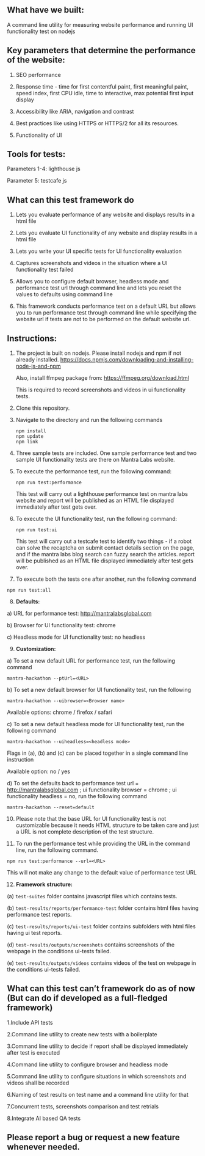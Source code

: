 ## What have we built: 
A command line utility for measuring website performance and running UI functionality test on nodejs

## Key parameters that determine the performance of the website:
1. SEO performance

2. Response time - time for first contentful paint, first meaningful paint, speed index, first CPU idle, time to interactive, max potential first input display

3. Accessibility like ARIA, navigation and contrast

4. Best practices like using HTTPS or HTTPS/2 for all its resources.

5. Functionality of UI 


## Tools for tests:
Parameters 1-4: lighthouse js

Parameter 5: testcafe js

## What can this test framework do
1. Lets you evaluate performance of any website and displays results in a html file

2. Lets you evaluate UI functionality of any website and display results in a html file

3. Lets you write your UI specific tests for UI functionality evaluation

4. Captures screenshots and videos in the situation where a UI functionality test failed

5. Allows you to configure default browser, headless mode and performance test url through command line and lets you reset the values to defaults using command line

6. This framework conducts performance test on a default URL but allows you to run performance test through command line while specifying the website url if tests are not to be performed on the default website url.


## Instructions:
1. The project is built on nodejs. Please install nodejs and npm if not already installed. https://docs.npmjs.com/downloading-and-installing-node-js-and-npm

   Also, install ffmpeg package from: https://ffmpeg.org/download.html

   This is required to record screenshots and videos in ui functionality tests.

2. Clone this repository.

3. Navigate to the directory and run the following commands
   ```
   npm install
   npm update
   npm link
   ```
4. Three sample tests are included. One sample performance test and two sample UI functionality tests are there on Mantra Labs website.

5. To execute the performance test, run the following command:

   ```npm run test:performance```
   
   This test will carry out a lighthouse performance test on mantra labs website and report will be published as an HTML file displayed immediately after test gets over.
   
6. To execute the UI functionality test, run the following command:

   ```npm run test:ui```
   
   This test will carry out a testcafe test to identify two things - if a robot can solve the recaptcha on submit contact details section on the page, and if the mantra labs blog search can fuzzy search the articles. report will be published as an HTML file displayed immediately after test gets over.
   
7. To execute both the tests one after another, run the following command 

```npm run test:all```

8. **Defaults:**

a) URL for performance test: http://mantralabsglobal.com

b) Browser for UI functionality test: chrome

c) Headless mode for UI functionality test: no headless

9. **Customization:**

a) To set a new default URL for performance test, run the following command

   ```mantra-hackathon --ptUrl=<URL>```
   
b) To set a new default browser for UI functionality test, run the following 

   ```mantra-hackathon --uibrowser=<Browser name>```
   
   Available options: chrome / firefox / safari
   
c) To set a new default headless mode for UI functionality test, run the following command

```mantra-hackathon --uiheadless=<headless mode>```

Flags in (a), (b) and (c) can be placed together in a single command line instruction

Available option: no / yes

d) To set the defaults back to performance test url = http://mantralabsglobal.com ; ui functionality browser = chrome ; ui functionality headless = no, run the following command

```mantra-hackathon --reset=default```

10. Please note that the base URL for UI functionality test is not customizable because it needs HTML structure to be taken care and just a URL is not complete description of the test structure.

11. To run the performance test while providing the URL in the command line, run the following command.

```npm run test:performance --url=<URL>```

This will not make any change to the default value of performance test URL

12. **Framework structure:**

(a) ```test-suites``` folder contains javascript files which contains tests.

(b) ```test-results/reports/performance-test``` folder contains html files having performance test reports.

(c) ```test-results/reports/ui-test``` folder contains subfolders with html files having ui test reports.

(d) ```test-results/outputs/screenshots``` contains screenshots of the webpage in the conditions ui-tests failed.

(e) ```test-results/outputs/videos``` contains videos of the test on webpage in the conditions ui-tests failed.


## What can this test can’t framework do as of now (But can do if developed as a full-fledged framework)

1.Include API tests

2.Command line utility to create new tests with a boilerplate

3.Command line utility to decide if report shall be displayed immediately after test is executed

4.Command line utility to configure browser and headless mode 

5.Command line utility to configure situations in which screenshots and videos shall be recorded

6.Naming of test results on test name and a command line utility for that

7.Concurrent tests, screenshots comparison and test retrials

8.Integrate AI based QA tests

## Please report a bug or request a new feature whenever needed.
